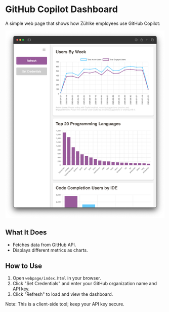 
# GitHub Copilot Dashboard

A simple web page that shows how Zühlke employees use GitHub Copilot:

![GitHub Copilot Dashboard Screenshot](screenshot.png)

## What It Does
- Fetches data from GitHub API.
- Displays different metrics as charts.

## How to Use
1. Open `webpage/index.html` in your browser.
2. Click "Set Credentials" and enter your GitHub organization name and API key.
3. Click "Refresh" to load and view the dashboard.

Note: This is a client-side tool; keep your API key secure.